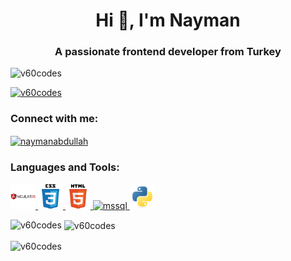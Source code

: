 <h1 align="center">Hi 👋, I'm Nayman</h1>
<h3 align="center">A passionate frontend developer from Turkey</h3>

<p align="left"> <img src="https://komarev.com/ghpvc/?username=v60codes&label=Profile%20views&color=0e75b6&style=flat" alt="v60codes" /> </p>

<p align="left"> <a href="https://github.com/ryo-ma/github-profile-trophy"><img src="https://github-profile-trophy.vercel.app/?username=v60codes" alt="v60codes" /></a> </p>

<h3 align="left">Connect with me:</h3>
<p align="left">
<a href="https://linkedin.com/in/naymanabdullah" target="blank"><img align="center" src="https://raw.githubusercontent.com/rahuldkjain/github-profile-readme-generator/master/src/images/icons/Social/linked-in-alt.svg" alt="naymanabdullah" height="30" width="40" /></a>
</p>

<h3 align="left">Languages and Tools:</h3>
<p align="left"> <a href="https://angular.io" target="_blank" rel="noreferrer"> <img src="https://raw.githubusercontent.com/devicons/devicon/master/icons/angularjs/angularjs-original-wordmark.svg" alt="angularjs" width="40" height="40"/> </a> <a href="https://www.w3schools.com/css/" target="_blank" rel="noreferrer"> <img src="https://raw.githubusercontent.com/devicons/devicon/master/icons/css3/css3-original-wordmark.svg" alt="css3" width="40" height="40"/> </a> <a href="https://www.w3.org/html/" target="_blank" rel="noreferrer"> <img src="https://raw.githubusercontent.com/devicons/devicon/master/icons/html5/html5-original-wordmark.svg" alt="html5" width="40" height="40"/> </a> <a href="https://www.microsoft.com/en-us/sql-server" target="_blank" rel="noreferrer"> <img src="https://www.svgrepo.com/show/303229/microsoft-sql-server-logo.svg" alt="mssql" width="40" height="40"/> </a> <a href="https://www.python.org" target="_blank" rel="noreferrer"> <img src="https://raw.githubusercontent.com/devicons/devicon/master/icons/python/python-original.svg" alt="python" width="40" height="40"/> </a> </p>

<p><img align="left" src="https://github-readme-stats.vercel.app/api/top-langs?username=v60codes&show_icons=true&locale=en&layout=compact" alt="v60codes" /></p>

<p>&nbsp;<img align="center" src="https://github-readme-stats.vercel.app/api?username=v60codes&show_icons=true&locale=en" alt="v60codes" /></p>

<p><img align="center" src="https://github-readme-streak-stats.herokuapp.com/?user=v60codes&" alt="v60codes" /></p>
